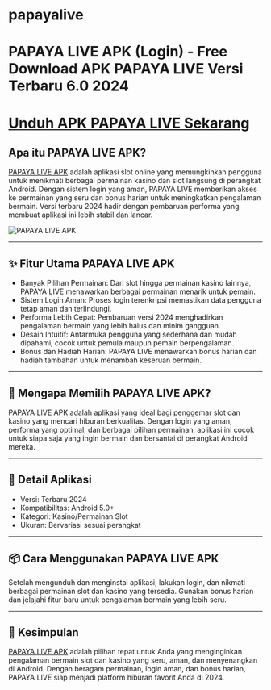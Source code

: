 # papayalive
# PAPAYA LIVE APK (Login) - Free Download APK PAPAYA LIVE Versi Terbaru 6.0 2024
# [Unduh APK PAPAYA LIVE Sekarang](https://t.ly/akunvipproyuki77)
## Apa itu PAPAYA LIVE APK?
[PAPAYA LIVE APK](https://t.ly/akunvipproyuki77) adalah aplikasi slot online yang memungkinkan pengguna untuk menikmati berbagai permainan kasino dan slot langsung di perangkat Android. Dengan sistem login yang aman, PAPAYA LIVE memberikan akses ke permainan yang seru dan bonus harian untuk meningkatkan pengalaman bermain. Versi terbaru 2024 hadir dengan pembaruan performa yang membuat aplikasi ini lebih stabil dan lancar.

![PAPAYA LIVE APK](https://i.postimg.cc/3Rp8TYCK/papayalive.webp/White-and-Blue-Simple-We-Are-Hiring-Instagram-Post-1.jpg)

---

## ✨ Fitur Utama PAPAYA LIVE APK

- Banyak Pilihan Permainan: Dari slot hingga permainan kasino lainnya, PAPAYA LIVE menawarkan berbagai permainan menarik untuk pemain.
- Sistem Login Aman: Proses login terenkripsi memastikan data pengguna tetap aman dan terlindungi.
- Performa Lebih Cepat: Pembaruan versi 2024 menghadirkan pengalaman bermain yang lebih halus dan minim gangguan.
- Desain Intuitif: Antarmuka pengguna yang sederhana dan mudah dipahami, cocok untuk pemula maupun pemain berpengalaman.
- Bonus dan Hadiah Harian: PAPAYA LIVE menawarkan bonus harian dan hadiah tambahan untuk menambah keseruan bermain.

---

## 🎯 Mengapa Memilih PAPAYA LIVE APK?

PAPAYA LIVE APK adalah aplikasi yang ideal bagi penggemar slot dan kasino yang mencari hiburan berkualitas. Dengan login yang aman, performa yang optimal, dan berbagai pilihan permainan, aplikasi ini cocok untuk siapa saja yang ingin bermain dan bersantai di perangkat Android mereka.

---

## 📝 Detail Aplikasi

- Versi: Terbaru 2024
- Kompatibilitas: Android 5.0+
- Kategori: Kasino/Permainan Slot
- Ukuran: Bervariasi sesuai perangkat

---

## 📦 Cara Menggunakan PAPAYA LIVE APK

Setelah mengunduh dan menginstal aplikasi, lakukan login, dan nikmati berbagai permainan slot dan kasino yang tersedia. Gunakan bonus harian dan jelajahi fitur baru untuk pengalaman bermain yang lebih seru.

---

## 📌 Kesimpulan

[PAPAYA LIVE APK](https://t.ly/akun-hokky) adalah pilihan tepat untuk Anda yang menginginkan pengalaman bermain slot dan kasino yang seru, aman, dan menyenangkan di Android. Dengan beragam permainan, login aman, dan bonus harian, PAPAYA LIVE siap menjadi platform hiburan favorit Anda di 2024.
